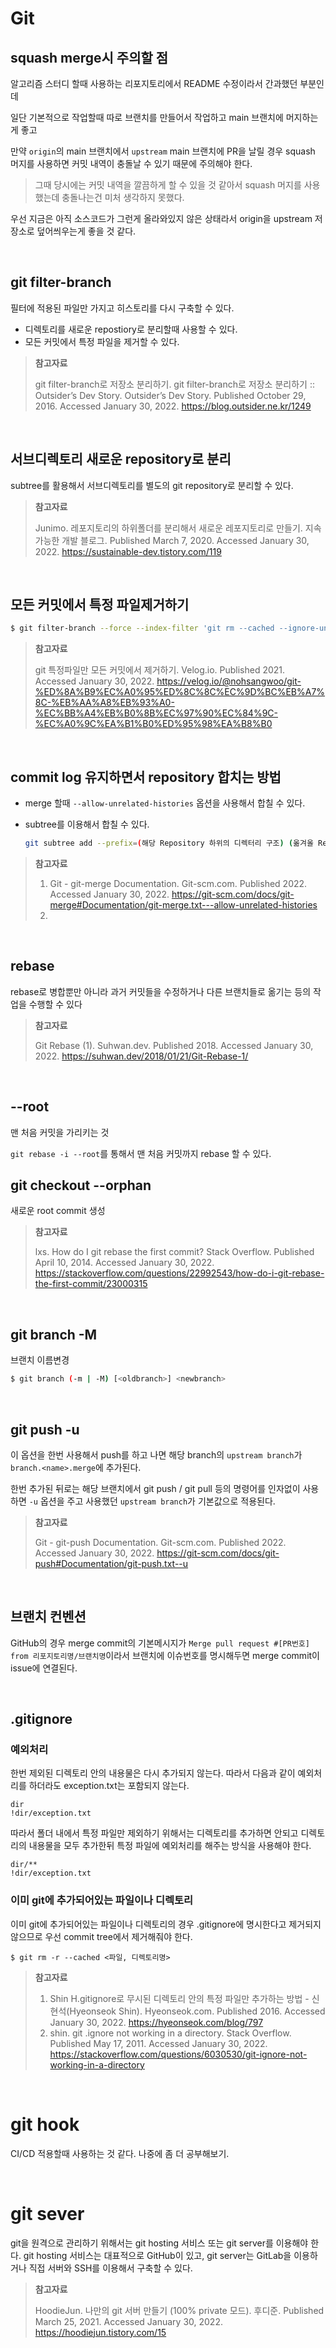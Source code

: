 # Git

## squash merge시 주의할 점

알고리즘 스터디 할때 사용하는 리포지토리에서 README 수정이라서 간과했던 부분인데

일단 기본적으로 작업할때 따로 브랜치를 만들어서 작업하고 main 브랜치에 머지하는게 좋고

만약 `origin`의 main 브랜치에서 `upstream` main 브랜치에 PR을 날릴 경우 squash 머지를 사용하면 커밋 내역이 충돌날 수 있기 때문에 주의해야 한다.

> 그때 당시에는 커밋 내역을 깔끔하게 할 수 있을 것 같아서 squash 머지를 사용했는데 충돌나는건 미처 생각하지 못했다.

우선 지금은 아직 소스코드가 그런게 올라와있지 않은 상태라서 origin을 upstream 저장소로 덮어씌우는게 좋을 것 같다.

<br>

## git filter-branch

필터에 적용된 파일만 가지고 히스토리를 다시 구축할 수 있다.

* 디렉토리를 새로운 repostiory로 분리할때 사용할 수 있다.
* 모든 커밋에서 특정 파일을 제거할 수 있다.

> **참고자료**
>
> git filter-branch로 저장소 분리하기. git filter-branch로 저장소 분리하기 :: Outsider’s Dev Story. Outsider’s Dev Story. Published October 29, 2016. Accessed January 30, 2022. https://blog.outsider.ne.kr/1249

<br>

## 서브디렉토리 새로운 repository로 분리

subtree를 활용해서 서브디렉토리를 별도의 git repository로 분리할 수 있다.

> **참고자료**
>
> Junimo. 레포지토리의 하위폴더를 분리해서 새로운 레포지토리로 만들기. 지속가능한 개발 블로그. Published March 7, 2020. Accessed January 30, 2022. https://sustainable-dev.tistory.com/119

<br>

## 모든 커밋에서 특정 파일제거하기

```bash
$ git filter-branch --force --index-filter 'git rm --cached --ignore-unmatch 파일명' --prune-empty --tag-name-filter cat -- --all
```

> **참고자료**
>
> git 특정파일만 모든 커밋에서 제거하기. Velog.io. Published 2021. Accessed January 30, 2022. https://velog.io/@nohsangwoo/git-%ED%8A%B9%EC%A0%95%ED%8C%8C%EC%9D%BC%EB%A7%8C-%EB%AA%A8%EB%93%A0-%EC%BB%A4%EB%B0%8B%EC%97%90%EC%84%9C-%EC%A0%9C%EA%B1%B0%ED%95%98%EA%B8%B0

<br>

## commit log 유지하면서 repository 합치는 방법

* merge 할때 `--allow-unrelated-histories` 옵션을 사용해서 합칠 수 있다.

* subtree를 이용해서 합칠 수 있다.

  ```bash
  git subtree add --prefix=(해당 Repository 하위의 디렉터리 구조) (옮겨올 Repository 주소) (옮겨올 Repository의 branch)
  ```

> **참고자료**
>
> 1. Git - git-merge Documentation. Git-scm.com. Published 2022. Accessed January 30, 2022. https://git-scm.com/docs/git-merge#Documentation/git-merge.txt---allow-unrelated-histories
> 2. 

<br>

## rebase

rebase로 병합뿐만 아니라 과거 커밋들을 수정하거나 다른 브랜치들로 옮기는 등의 작업을 수행할 수 있다

> **참고자료**
>
> Git Rebase (1). Suhwan.dev. Published 2018. Accessed January 30, 2022. https://suhwan.dev/2018/01/21/Git-Rebase-1/

<br>

## --root

맨 처음 커밋을 가리키는 것

`git rebase -i --root`를 통해서 맨 처음 커밋까지 rebase 할 수 있다.

## git checkout --orphan

새로운 root commit 생성

> **참고자료**
>
> lxs. How do I git rebase the first commit? Stack Overflow. Published April 10, 2014. Accessed January 30, 2022. https://stackoverflow.com/questions/22992543/how-do-i-git-rebase-the-first-commit/23000315

<br>

## git branch -M

브랜치 이름변경

```bash
$ git branch (-m | -M) [<oldbranch>] <newbranch>
```

<br>

## git push -u

이 옵션을 한번 사용해서 push를 하고 나면 해당 branch의 `upstream branch`가 `branch.<name>.merge`에 추가된다.

한번 추가된 뒤로는 해당 브랜치에서 git push / git pull 등의 명령어를 인자없이 사용하면 `-u` 옵션을 주고 사용했던 `upstream branch`가 기본값으로 적용된다.

> **참고자료**
>
> Git - git-push Documentation. Git-scm.com. Published 2022. Accessed January 30, 2022. https://git-scm.com/docs/git-push#Documentation/git-push.txt--u

<br>

## 브랜치 컨벤션

GitHub의 경우 merge commit의 기본메시지가 `Merge pull request #[PR번호] from 리포지토리명/브랜치명`이라서 브랜치에 이슈번호를 명시해두면 merge commit이 issue에 연결된다.

<br>

## .gitignore

### 예외처리

한번 제외된 디렉토리 안의 내용물은 다시 추가되지 않는다. 따라서 다음과 같이 예외처리를 하더라도 exception.txt는 포함되지 않는다.

```
dir
!dir/exception.txt
```

따라서 폴더 내에서 특정 파일만 제외하기 위해서는 디렉토리를 추가하면 안되고 디렉토리의 내용물을 모두 추가한뒤 특정 파일에 예외처리를 해주는 방식을 사용해야 한다.

```
dir/**
!dir/exception.txt
```

### 이미 git에 추가되어있는 파일이나 디렉토리

이미 git에 추가되어있는 파일이나 디렉토리의 경우 .gitignore에 명시한다고 제거되지 않으므로 우선 commit tree에서 제거해줘야 한다.

```
$ git rm -r --cached <파일, 디렉토리명>
```

> **참고자료**
>
> 1. Shin H.gitignore로 무시된 디렉토리 안의 특정 파일만 추가하는 방법 - 신현석(Hyeonseok Shin). Hyeonseok.com. Published 2016. Accessed January 30, 2022. https://hyeonseok.com/blog/797
> 2. shin. git .ignore not working in a directory. Stack Overflow. Published May 17, 2011. Accessed January 30, 2022. https://stackoverflow.com/questions/6030530/git-ignore-not-working-in-a-directory

<br>

# git hook

CI/CD 적용할때 사용하는 것 같다. 나중에 좀 더 공부해보기.

<br>

# git sever

git을 원격으로 관리하기 위해서는 git hosting 서비스 또는 git server를 이용해야 한다. git hosting 서비스는 대표적으로 GitHub이 있고, git server는 GitLab을 이용하거나 직접 서버와 SSH를 이용해서 구축할 수 있다.

> **참고자료**
>
> HoodieJun. 나만의 git 서버 만들기 (100% private 모드). 후디준. Published March 25, 2021. Accessed January 30, 2022. https://hoodiejun.tistory.com/15

<br>


